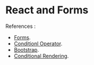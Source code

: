 # React and Forms

References :
* [Forms](https://reactjs.org/docs/forms.html).
* [Conditionl Operator](https://codeburst.io/javascript-the-conditional-ternary-operator-explained-cac7218beeff).
* [Bootstrap](https://react-bootstrap.github.io/components/forms/).
* [Conditional Rendering](https://reactjs.org/docs/conditional-rendering.html).